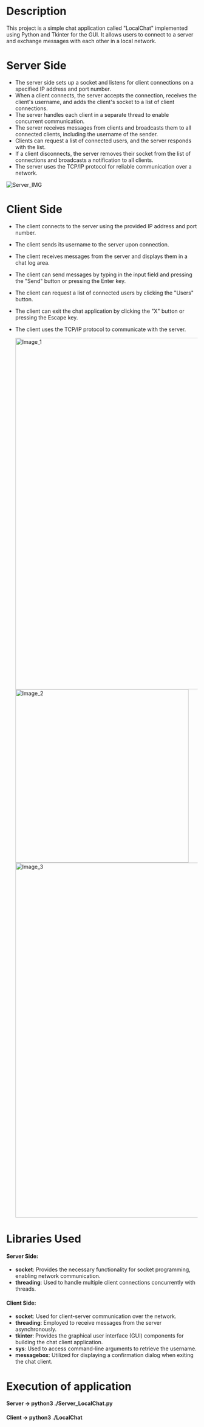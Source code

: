 # Description
This project is a simple chat application called "LocalChat" implemented using Python and Tkinter for the GUI. It allows users to connect to a server and exchange messages with each other in a local network.

# Server Side
- The server side sets up a socket and listens for client connections on a specified IP address and port number.
- When a client connects, the server accepts the connection, receives the client's username, and adds the client's socket to a list of client connections.
- The server handles each client in a separate thread to enable concurrent communication.
- The server receives messages from clients and broadcasts them to all connected clients, including the username of the sender.
- Clients can request a list of connected users, and the server responds with the list.
- If a client disconnects, the server removes their socket from the list of connections and broadcasts a notification to all clients.
- The server uses the TCP/IP protocol for reliable communication over a network.

![Server_IMG](https://github.com/Javierob02/LocalChat/assets/93495474/e6e956a2-5ef2-4c15-8e58-4b2acb763f95)

# Client Side
- The client connects to the server using the provided IP address and port number.
- The client sends its username to the server upon connection.
- The client receives messages from the server and displays them in a chat log area.
- The client can send messages by typing in the input field and pressing the "Send" button or pressing the Enter key.
- The client can request a list of connected users by clicking the "Users" button.
- The client can exit the chat application by clicking the "X" button or pressing the Escape key.
- The client uses the TCP/IP protocol to communicate with the server.

  <img width="924" alt="Image_1" src="https://github.com/Javierob02/LocalChat/assets/93495474/efc9def6-ec34-44dc-906a-4b410a6b7cae">

  <img width="456" alt="Image_2" src="https://github.com/Javierob02/LocalChat/assets/93495474/a5a40701-b146-4503-8cb6-1b99a29e1f56">

  <img width="933" alt="Image_3" src="https://github.com/Javierob02/LocalChat/assets/93495474/8d2afb0b-027b-4301-b876-bb10a79d2457">

# Libraries Used

#### Server Side:

- **socket**: Provides the necessary functionality for socket programming, enabling network communication.
- **threading**: Used to handle multiple client connections concurrently with threads.

#### Client Side:

- **socket**: Used for client-server communication over the network.
- **threading**: Employed to receive messages from the server asynchronously.
- **tkinter**: Provides the graphical user interface (GUI) components for building the chat client application.
- **sys**: Used to access command-line arguments to retrieve the username.
- **messagebox**: Utilized for displaying a confirmation dialog when exiting the chat client.

# Execution of application

#### Server -> python3 ./Server_LocalChat.py 

#### Client -> python3 ./LocalChat <username>


